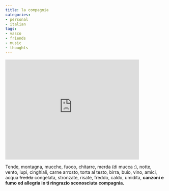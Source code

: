 ```yaml
---
title: la compagnia
categories:
- personal
- italian
tags:
- vasco
- friends
- music
- thoughts
---
```


<iframe width="420" height="315" src="https://www.youtube.com/embed/Yr7olNgZ5Bc" frameborder="0" allowfullscreen></iframe>

Tende, montagna, mucche, fuoco, chitarre, merda (di mucca :), notte, vento,
lupi, cinghiali, carne arrosto, torta al testo, birra, buio, vino, amici,
acqua ~~fredda~~ congelata, stronzate, risate, freddo, caldo, umidita,
**canzoni e fumo ed allegria io ti ringrazio sconosciuta compagnia.**

